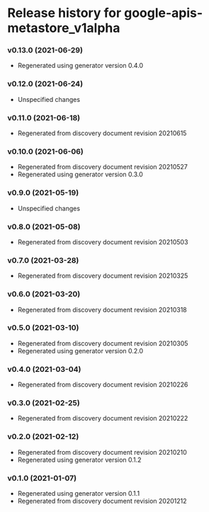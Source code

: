 # Release history for google-apis-metastore_v1alpha

### v0.13.0 (2021-06-29)

* Regenerated using generator version 0.4.0

### v0.12.0 (2021-06-24)

* Unspecified changes

### v0.11.0 (2021-06-18)

* Regenerated from discovery document revision 20210615

### v0.10.0 (2021-06-06)

* Regenerated from discovery document revision 20210527
* Regenerated using generator version 0.3.0

### v0.9.0 (2021-05-19)

* Unspecified changes

### v0.8.0 (2021-05-08)

* Regenerated from discovery document revision 20210503

### v0.7.0 (2021-03-28)

* Regenerated from discovery document revision 20210325

### v0.6.0 (2021-03-20)

* Regenerated from discovery document revision 20210318

### v0.5.0 (2021-03-10)

* Regenerated from discovery document revision 20210305
* Regenerated using generator version 0.2.0

### v0.4.0 (2021-03-04)

* Regenerated from discovery document revision 20210226

### v0.3.0 (2021-02-25)

* Regenerated from discovery document revision 20210222

### v0.2.0 (2021-02-12)

* Regenerated from discovery document revision 20210210
* Regenerated using generator version 0.1.2

### v0.1.0 (2021-01-07)

* Regenerated using generator version 0.1.1
* Regenerated from discovery document revision 20201212


